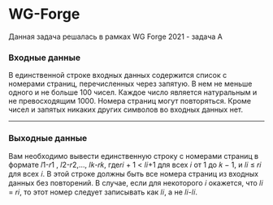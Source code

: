 # WG-Forge

Данная задача решалась в рамках WG Forge 2021 - задача A


### Входные данные

В единственной строке входных данных содержится список с номерами страниц, перечисленных через запятую.
В нем не меньше одного и не больше 100 чисел. Каждое число является натуральным и не превосходящим 1000. Номера страниц могут повторяться. Кроме чисел и запятых никаких других символов во входных данных
нет.

---------------
### Выходные данные
Вам необходимо вывести единственную строку с номерами страниц в формате 𝑙1-𝑟1 , 𝑙2-𝑟2,…, 𝑙𝑘-𝑟𝑘, где𝑟𝑖 + 1 <
𝑙𝑖+1 для всех 𝑖 от 1 до 𝑘 − 1, и 𝑙𝑖 ≤ 𝑟𝑖 для всех 𝑖. В этой строке должны быть все номера страниц из входных
данных без повторений. В случае, если для некоторого 𝑖 окажется, что 𝑙𝑖 = 𝑟𝑖, то этот номер следует записывать как 𝑙𝑖, а не 𝑙𝑖-𝑙𝑖.
